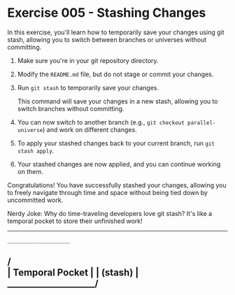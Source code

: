 # Exercise 005 - Stashing Changes

In this exercise, you'll learn how to temporarily save your changes using git stash,
allowing you to switch between branches or universes without committing.

1. Make sure you're in your git repository directory.

2. Modify the `README.md` file, but do not stage or commit your changes.

3. Run `git stash` to temporarily save your changes.

   This command will save your changes in a new stash, allowing you to switch branches
   without committing.

4. You can now switch to another branch (e.g., `git checkout parallel-universe`) and
   work on different changes.

5. To apply your stashed changes back to your current branch, run `git stash apply`.

6. Your stashed changes are now applied, and you can continue working on them.

Congratulations! You have successfully stashed your changes, allowing you to freely
navigate through time and space without being tied down by uncommitted work.

Nerdy Joke: Why do time-traveling developers love git stash? It's like a temporal
pocket to store their unfinished work!

---
    ____________________
   /                    \
   |  Temporal Pocket  |
   |       (stash)      |
   \____________________/
---

